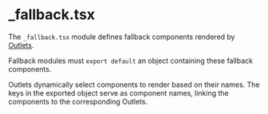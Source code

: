 # \_fallback.tsx

The `_fallback.tsx` module defines fallback components rendered by [Outlets](/docs/components/outlet).

Fallback modules must `export default` an object containing these fallback components.

Outlets dynamically select components to render based on their names.
The keys in the exported object serve as component names, linking the components to the corresponding Outlets.
